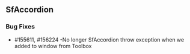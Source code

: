 ## SfAccordion

### Bug Fixes

* \#155611, #156224 -No longer SfAccordion throw exception when we added to window from Toolbox



